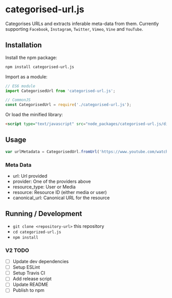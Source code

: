 # categorised-url.js

Categorises URLs and extracts inferable meta-data from them. Currently supporting `Facebook`, `Instagram`, `Twitter`, `Vimeo`, `Vine` and `YouTube`.

## Installation

Install the npm package:

```bash
npm install categorised-url.js
```

Import as a module:

```js
// ES6 module
import CategorisedUrl from 'categorised-url.js';

// CommonJS
const CategorisedUrl = require('./categorised-url.js');
```

Or load the minified library:

```html
<script type="text/javascript" src="node_packages/categorised-url.js/dist/categorised-url.min.js"></script>
```

## Usage

```js
var urlMetadata = CategorisedUrl.fromUrl('https://www.youtube.com/watch?v=x8wC-WxC31s');
```

### Meta Data

* url: Url provided
* provider: One of the providers above
* resource_type: User or Media
* resource: Resource ID (either media or user)
* canonical_url: Canonical URL for the resource

## Running / Development

* `git clone <repository-url>` this repository
* `cd categorized-url.js`
* `npm install`

### V2 TODO

* [ ] Update dev dependencies
* [ ] Setup ESLint
* [ ] Setup Travis CI
* [ ] Add release script
* [ ] Update README
* [ ] Publish to npm
